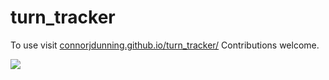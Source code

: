 # turn_tracker

To use visit
[connorjdunning.github.io/turn_tracker/](https://connorjdunning.github.io/turn_tracker/)
Contributions welcome.

![](https://i.imgur.com/4tj1bOp.png)
